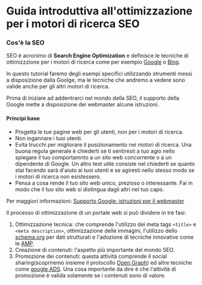 # Guida introduttiva all'ottimizzazione per i motori di ricerca SEO

### Cos'è la SEO

SEO è acronimo di __Search Engine Optimization__ e definisce le tecniche di ottimizzzione per i motori di ricerca come per esempio [Google](https://www.google.com) o [Bing](https://www.bing.com).

In questo tutorial faremo degli esempi specifici utilizzando strumenti messi a disposizione dalla Goolge, ma le tecniche  che andremo a vedere sono valide anche per gli altri motori di ricerca.

Prima di iniziare ad addentrarci nel mondo della SEO, il supporto della Google mette a disposizione dei webmaster alcune istruzioni.

#### Principi base

* Progetta le tue pagine web per gli utenti, non per i motori di ricerca.
* Non ingannare i tuoi utenti.
* Evita trucchi per migliorare il posizionamento nei motori di ricerca. Una buona regola generale è chiederti se ti sentiresti a tuo agio nello spiegare il tuo comportamnto a un sito web concorrente o a un dipendente di Google. Un altro test utile consiste nel chiederti se quanto stai facendo sarà d'aiuto ai tuoi utenti e se agiresti nello stesso modo se i motori di ricerca non esistessero.
* Pensa a cosa rende il tuo sito web unico, prezioso o interessante. Fai in modo che il tuo sito web si distingua dagli altri nel tuo capo.

Per maggiori informazioni: [Supporto Google: istruzioni per il webmaster](https://support.google.com/webmasters/answer/35769?hl=it)

Il processo di ottimizzazione di un portale web si può dividere in tre fasi:
1. Ottimizzazione tecnica: che comprende l'utilizzo dei meta tags `<title>` e `<meta description>`, ottimizzazione delle immagini, l'utilizzo dello [schema.org](https://schema.org/) per dati strutturati e l'adozione di tecniche innovative come le [AMP](https://amp.dev/).
2. Creazione di contenuti: l'aspetto più importante del mondo SEO.
3. Promozione dei contenuti: questa attività comprende il social sharing(scopriremo insieme il protocollo [Open Graph](https://ogp.me/)) ed altre tecniche come [google ADS](https://ads.google.com/intl/it_it/home/). Una cosa importante da dire è che l'attività di promozione è valida solamente se i contenuti sono di valore.